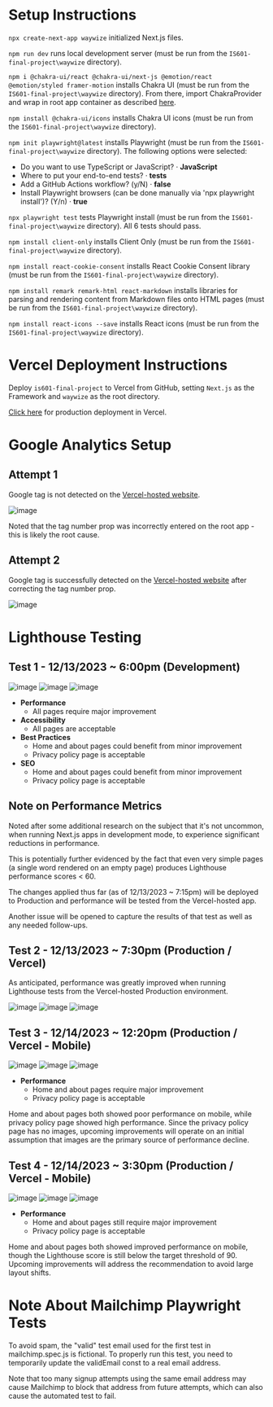 # Setup Instructions

`npx create-next-app waywize` initialized Next.js files.

`npm run dev` runs local development server (must be run from the `IS601-final-project\waywize` directory).

`npm i @chakra-ui/react @chakra-ui/next-js @emotion/react @emotion/styled framer-motion` installs Chakra UI (must be run from the `IS601-final-project\waywize` directory). From there, import ChakraProvider and wrap in root app container as described [here](https://chakra-ui.com/getting-started/nextjs-guide).

`npm install @chakra-ui/icons` installs Chakra UI icons (must be run from the `IS601-final-project\waywize` directory).

`npm init playwright@latest` installs Playwright (must be run from the `IS601-final-project\waywize` directory). The following options were selected:

* Do you want to use TypeScript or JavaScript? · **JavaScript**
* Where to put your end-to-end tests? · **tests**
* Add a GitHub Actions workflow? (y/N) · **false**
* Install Playwright browsers (can be done manually via 'npx playwright install')? (Y/n) · **true**

`npx playwright test` tests Playwright install (must be run from the `IS601-final-project\waywize` directory). All 6 tests should pass.

`npm install client-only` installs Client Only (must be run from the `IS601-final-project\waywize` directory).

`npm install react-cookie-consent` installs React Cookie Consent library (must be run from the `IS601-final-project\waywize` directory).

`npm install remark remark-html react-markdown` installs libraries for parsing and rendering content from Markdown files onto HTML pages (must be run from the `IS601-final-project\waywize` directory).

`npm install react-icons --save` installs React icons (must be run from the `IS601-final-project\waywize` directory).

# Vercel Deployment Instructions

Deploy `is601-final-project` to Vercel from GitHub, setting `Next.js` as the Framework and `waywize` as the root directory.

[Click here](https://is-601-final-project.vercel.app/) for production deployment in Vercel.

# Google Analytics Setup

## Attempt 1

Google tag is not detected on the [Vercel-hosted website](https://is-601-final-project.vercel.app/).

![image](/images/GA-Test-1.png)

Noted that the tag number prop was incorrectly entered on the root app - this is likely the root cause.

## Attempt 2

Google tag is successfully detected on the [Vercel-hosted website](https://is-601-final-project.vercel.app/) after correcting the tag number prop.

![image](/images/GA-Test-2.png)

# Lighthouse Testing

## Test 1 - 12/13/2023 ~ 6:00pm (Development)

![image](/images/Lighthouse-Test-1A.png)
![image](/images/Lighthouse-Test-1B.png)
![image](/images/Lighthouse-Test-1C.png)

* **Performance**
    * All pages require major improvement
* **Accessibility**
    * All pages are acceptable
* **Best Practices**
    * Home and about pages could benefit from minor improvement
    * Privacy policy page is acceptable
* **SEO**
    * Home and about pages could benefit from minor improvement
    * Privacy policy page is acceptable

## Note on Performance Metrics

Noted after some additional research on the subject that it's not uncommon, when running Next.js apps in development mode, to experience significant reductions in performance.

This is potentially further evidenced by the fact that even very simple pages (a single word rendered on an empty page) produces Lighthouse performance scores < 60.

The changes applied thus far (as of 12/13/2023 ~ 7:15pm) will be deployed to Production and performance will be tested from the Vercel-hosted app.

Another issue will be opened to capture the results of that test as well as any needed follow-ups.

## Test 2 - 12/13/2023 ~ 7:30pm (Production / Vercel)

As anticipated, performance was greatly improved when running Lighthouse tests from the Vercel-hosted Production environment.

![image](/images/Lighthouse-Test-2A.png)
![image](/images/Lighthouse-Test-2B.png)
![image](/images/Lighthouse-Test-2C.png)

## Test 3 - 12/14/2023 ~ 12:20pm (Production / Vercel - Mobile)

![image](/images/Lighthouse-Test-3A.png)
![image](/images/Lighthouse-Test-3B.png)
![image](/images/Lighthouse-Test-3C.png)

* **Performance**
    * Home and about pages require major improvement
    * Privacy policy page is acceptable

Home and about pages both showed poor performance on mobile, while privacy policy page showed high performance. Since the privacy policy page has no images, upcoming improvements will operate on an initial assumption that images are the primary source of performance decline.

## Test 4 - 12/14/2023 ~ 3:30pm (Production / Vercel - Mobile)

![image](/images/Lighthouse-Test-4A.png)
![image](/images/Lighthouse-Test-4B.png)
![image](/images/Lighthouse-Test-4C.png)

* **Performance**
    * Home and about pages still require major improvement
    * Privacy policy page is acceptable

Home and about pages both showed improved performance on mobile, though the Lighthouse score is still below the target threshold of 90. Upcoming improvements will address the recommendation to avoid large layout shifts.

# Note About Mailchimp Playwright Tests

To avoid spam, the "valid" test email used for the first test in mailchimp.spec.js is fictional. To properly run this test, you need to temporarily update the validEmail const to a real email address.

Note that too many signup attempts using the same email address may cause Mailchimp to block that address from future attempts, which can also cause the automated test to fail.